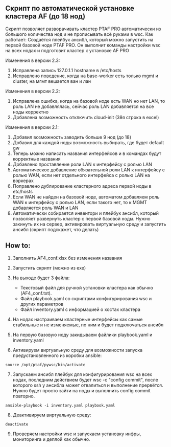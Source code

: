 ## Cкрипт по автоматической установке кластера AF (до 18 нод)

Скрипт позволяет разворачивать кластер PTAF PRO автоматически из большого количества нод и не прописывать всё руками в wsc.
Как работает:
Создаётся плейбук ансибл, который можно запустить на первой базовой ноде PTAF PRO. Он выполнит команды настройки wsc на всех нодах и подготовит кластер к установке AF PRO

Изменения в версии 2.3:
1. Исправлена запись 127.0.1.1 hostname в /etc/hosts
2. Исправлено поведение, когда на base-worker есть только mgmt и cluster, на мгмт вешается ван и лан

Изменения в версии 2.2:
1. Исправлена ошибка, когда на базовой ноде есть WAN но нет LAN, то роль LAN не добавлялась, сейчас роль LAN добавляется на все ноды корректно
2. Добавлена возможность отключить cloud-init (38я строка в excel)

Изменения  в версии 2.1:
1. Добавил возможность заводить больше 9 нод (до 18)
2. Добавил для каждой ноды возможность выбирать, где будет default gw
3. Теперь можно написать названия интерфейсов и в командах будут корректные названия
4. Добавлено проставление роли LAN к интерфейсу с ролью LAN 
5. Автоматическое добавление обязательной роли LAN к интерфейсу с ролью WAN, если нет отдельного интерфейса с ролью LAN на воркерах
6. Поправлено дублирование кластерного адреса первой ноды в etc/hosts
7. Если WAN не найден на базовой ноде, автоматом добавляем роль WAN к интерфейсу с ролью LAN, если такого нет, то к MGMT добавляется роль WAN и LAN
8. Автоматически собирается инвентори и плейбук ансибл, который позволяет развернуть кластер с первой базовой ноды. Нужно закинуть их на сервер, активировать виртуальную среду и запустить ансибл (скрипт подскажет, что делать)

## How to:
1. Заполнить AF4_conf.xlsx без изменения названия
2. Запустить скрипт (можно из exe)
3. На выходе будет 3 файла: 
   - Текстовый файл для ручной установки кластера как обычно (AF4_conf.txt).
   - Файл playbook.yaml со скриптами конфигурирования wsc и других параметров
   - Файл inventory.yaml c информацией о хостах кластера 

4. На нодах настраиваем кластерные интерфейсы как самые стабильные и не изменяемые, по ним и будет подключаться ансибл
5. На первую базовую ноду закидываем файлики playbook.yaml и inventory.yaml
6. Активируем виртуальную среду для возможности запуска предустановленного из коробки ansible:

```source /opt/ptaf/pywsc/bin/activate```

7. Запускаем ансибл плейбук для конфигурирования wsc на всех нодах, последним действием будет wsc -c "config commit", после которого ssh у ансибла может отвалиться и выполнение прервётся. Нужно будет просто зайти на ноды и выполнить config commit повторно.

```ansible-playbook -i inventory.yaml playbook.yaml```

8. Деактивируем виртуальную среду:

```deactivate```

9. Проверяем настройки wsc и запускаем установку инфры, мониторинга и деплой как обычно.
